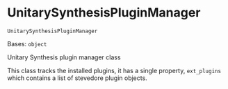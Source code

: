 # UnitarySynthesisPluginManager

<span id="undefined" />

`UnitarySynthesisPluginManager`

Bases: `object`

Unitary Synthesis plugin manager class

This class tracks the installed plugins, it has a single property, `ext_plugins` which contains a list of stevedore plugin objects.
